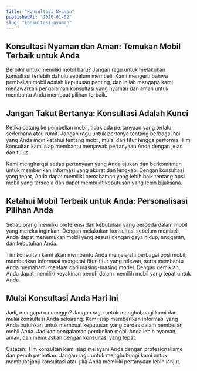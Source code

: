 ```yaml
---
title: "Konsultasi Nyaman"
publishedAt: "2020-01-02"
slug: "konsultasi-nyaman"
---
```


## **Konsultasi Nyaman dan Aman: Temukan Mobil Terbaik untuk Anda**

Berpikir untuk memiliki mobil baru? Jangan ragu untuk melakukan konsultasi terlebih dahulu sebelum membeli. Kami mengerti bahwa pembelian mobil adalah keputusan penting, dan inilah mengapa kami menawarkan pengalaman konsultasi yang nyaman dan aman untuk membantu Anda membuat pilihan terbaik.

## **Jangan Takut Bertanya: Konsultasi Adalah Kunci**

Ketika datang ke pembelian mobil, tidak ada pertanyaan yang terlalu sederhana atau rumit. Jangan ragu untuk bertanya tentang berbagai hal yang Anda ingin ketahui tentang mobil, mulai dari fitur hingga performa. Tim konsultan kami siap membantu menjawab pertanyaan Anda dengan jelas dan tulus.

Kami menghargai setiap pertanyaan yang Anda ajukan dan berkomitmen untuk memberikan informasi yang akurat dan lengkap. Dengan konsultasi yang tepat, Anda dapat memiliki pemahaman yang lebih baik tentang opsi mobil yang tersedia dan dapat membuat keputusan yang lebih bijaksana.

## **Ketahui Mobil Terbaik untuk Anda: Personalisasi Pilihan Anda**

Setiap orang memiliki preferensi dan kebutuhan yang berbeda dalam mobil yang mereka inginkan. Dengan melakukan konsultasi sebelum membeli, Anda dapat menemukan mobil yang sesuai dengan gaya hidup, anggaran, dan kebutuhan Anda.

Tim konsultan kami akan membantu Anda menjelajahi berbagai opsi mobil, memberikan informasi mengenai fitur-fitur yang relevan, serta membantu Anda memahami manfaat dari masing-masing model. Dengan demikian, Anda dapat memiliki keyakinan penuh dalam memilih mobil yang tepat untuk Anda.

## **Mulai Konsultasi Anda Hari Ini**

Jadi, mengapa menunggu? Jangan ragu untuk menghubungi kami dan mulai konsultasi Anda sekarang. Kami siap memberikan informasi yang Anda butuhkan untuk membuat keputusan yang cerdas dalam pembelian mobil Anda. Jadikan pengalaman pembelian mobil Anda lebih nyaman, aman, dan memuaskan dengan konsultasi yang tepat.

Catatan: Tim konsultan kami siap melayani Anda dengan profesionalisme dan penuh perhatian. Jangan ragu untuk menghubungi kami untuk membuat janji konsultasi atau jika Anda memiliki pertanyaan lebih lanjut.
